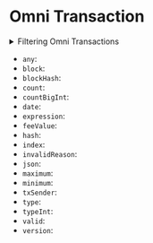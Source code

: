 # Omni Transaction

<details>
<summary>Filtering Omni Transactions</summary>

- `any`:
- `date`:
- `feeValue`:
- `height`:
- `invalidReason`:
- `options`:
- `time`:
- `txHash`:
- `txIndex`:
- `txSender`:
- `type`:
- `typeId`:
- `valid`:
- `version`:

</details>

- `any`:
- `block`:
- `blockHash`:
- `count`:
- `countBigInt`:
- `date`:
- `expression`:
- `feeValue`:
- `hash`:
- `index`:
- `invalidReason`:
- `json`:
- `maximum`:
- `minimum`:
- `txSender`:
- `type`:
- `typeInt`:
- `valid`:
- `version`:
